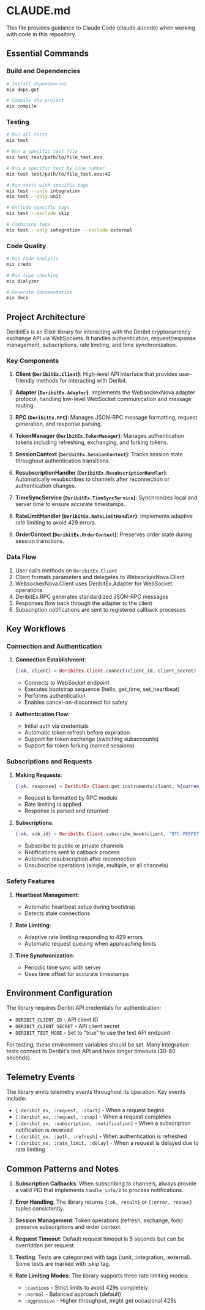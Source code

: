 # CLAUDE.md

This file provides guidance to Claude Code (claude.ai/code) when working with code in this repository.

## Essential Commands

### Build and Dependencies
```bash
# Install dependencies
mix deps.get

# Compile the project
mix compile
```

### Testing
```bash
# Run all tests
mix test

# Run a specific test file
mix test test/path/to/file_test.exs

# Run a specific test by line number
mix test test/path/to/file_test.exs:42

# Run tests with specific tags
mix test --only integration
mix test --only unit

# Exclude specific tags
mix test --exclude skip

# Combining tags
mix test --only integration --exclude external
```

### Code Quality
```bash
# Run code analysis
mix credo

# Run type checking
mix dialyzer

# Generate documentation
mix docs
```

## Project Architecture

DeribitEx is an Elixir library for interacting with the Deribit cryptocurrency exchange API via WebSockets. It handles authentication, request/response management, subscriptions, rate limiting, and time synchronization.

### Key Components

1. **Client (`DeribitEx.Client`)**: High-level API interface that provides user-friendly methods for interacting with Deribit.

2. **Adapter (`DeribitEx.Adapter`)**: Implements the WebsockexNova adapter protocol, handling low-level WebSocket communication and message routing.

3. **RPC (`DeribitEx.RPC`)**: Manages JSON-RPC message formatting, request generation, and response parsing.

4. **TokenManager (`DeribitEx.TokenManager`)**: Manages authentication tokens including refreshing, exchanging, and forking tokens.

5. **SessionContext (`DeribitEx.SessionContext`)**: Tracks session state throughout authentication transitions.

6. **ResubscriptionHandler (`DeribitEx.ResubscriptionHandler`)**: Automatically resubscribes to channels after reconnection or authentication changes.

7. **TimeSyncService (`DeribitEx.TimeSyncService`)**: Synchronizes local and server time to ensure accurate timestamps.

8. **RateLimitHandler (`DeribitEx.RateLimitHandler`)**: Implements adaptive rate limiting to avoid 429 errors.

9. **OrderContext (`DeribitEx.OrderContext`)**: Preserves order state during session transitions.

### Data Flow

1. User calls methods on `DeribitEx.Client`
2. Client formats parameters and delegates to WebsockexNova.Client
3. WebsockexNova.Client uses DeribitEx.Adapter for WebSocket operations
4. DeribitEx.RPC generates standardized JSON-RPC messages
5. Responses flow back through the adapter to the client
6. Subscription notifications are sent to registered callback processes

## Key Workflows

### Connection and Authentication

1. **Connection Establishment**:
   ```elixir
   {:ok, client} = DeribitEx.Client.connect(client_id, client_secret)
   ```
   - Connects to WebSocket endpoint
   - Executes bootstrap sequence (hello, get_time, set_heartbeat)
   - Performs authentication
   - Enables cancel-on-disconnect for safety

2. **Authentication Flow**:
   - Initial auth via credentials
   - Automatic token refresh before expiration
   - Support for token exchange (switching subaccounts)
   - Support for token forking (named sessions)

### Subscriptions and Requests

1. **Making Requests**:
   ```elixir
   {:ok, response} = DeribitEx.Client.get_instruments(client, %{currency: "BTC"})
   ```
   - Request is formatted by RPC module
   - Rate limiting is applied
   - Response is parsed and returned

2. **Subscriptions**:
   ```elixir
   {:ok, sub_id} = DeribitEx.Client.subscribe_book(client, "BTC-PERPETUAL", callback_pid)
   ```
   - Subscribe to public or private channels
   - Notifications sent to callback process
   - Automatic resubscription after reconnection
   - Unsubscribe operations (single, multiple, or all channels)

### Safety Features

1. **Heartbeat Management**:
   - Automatic heartbeat setup during bootstrap
   - Detects stale connections

2. **Rate Limiting**:
   - Adaptive rate limiting responding to 429 errors
   - Automatic request queuing when approaching limits

3. **Time Synchronization**:
   - Periodic time sync with server
   - Uses time offset for accurate timestamps

## Environment Configuration

The library requires Deribit API credentials for authentication:

- `DERIBIT_CLIENT_ID` - API client ID
- `DERIBIT_CLIENT_SECRET` - API client secret
- `DERIBIT_TEST_MODE` - Set to "true" to use the test API endpoint

For testing, these environment variables should be set. Many integration tests connect to Deribit's test API and have longer timeouts (30-60 seconds).

## Telemetry Events

The library emits telemetry events throughout its operation. Key events include:

- `[:deribit_ex, :request, :start]` - When a request begins
- `[:deribit_ex, :request, :stop]` - When a request completes
- `[:deribit_ex, :subscription, :notification]` - When a subscription notification is received
- `[:deribit_ex, :auth, :refresh]` - When authentication is refreshed
- `[:deribit_ex, :rate_limit, :delay]` - When a request is delayed due to rate limiting

## Common Patterns and Notes

1. **Subscription Callbacks**: When subscribing to channels, always provide a valid PID that implements `handle_info/2` to process notifications.

2. **Error Handling**: The library returns `{:ok, result}` or `{:error, reason}` tuples consistently.

3. **Session Management**: Token operations (refresh, exchange, fork) preserve subscriptions and order context.

4. **Request Timeout**: Default request timeout is 5 seconds but can be overridden per request.

5. **Testing**: Tests are categorized with tags (:unit, :integration, :external). Some tests are marked with :skip tag.

6. **Rate Limiting Modes**: The library supports three rate limiting modes:
   - `:cautious` - Strict limits to avoid 429s completely
   - `:normal` - Balanced approach (default)
   - `:aggressive` - Higher throughput, might get occasional 429s